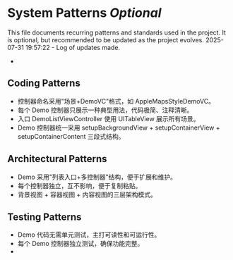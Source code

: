 # System Patterns *Optional*

This file documents recurring patterns and standards used in the project.
It is optional, but recommended to be updated as the project evolves.
2025-07-31 19:57:22 - Log of updates made.

*

## Coding Patterns

* 控制器命名采用"场景+DemoVC"格式，如 AppleMapsStyleDemoVC。
* 每个 Demo 控制器只展示一种典型用法，代码极简、注释清晰。
* 入口 DemoListViewController 使用 UITableView 展示所有场景。
* Demo 控制器统一采用 setupBackgroundView + setupContainerView + setupContainerContent 三段式结构。

## Architectural Patterns

* Demo 采用"列表入口+多控制器"结构，便于扩展和维护。
* 每个控制器独立，互不影响，便于复制粘贴。
* 背景视图 + 容器视图 + 内容视图的三层架构模式。

## Testing Patterns

* Demo 代码无需单元测试，主打可读性和可运行性。
* 每个 Demo 控制器独立测试，确保功能完整。
*